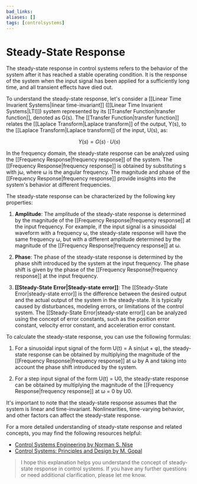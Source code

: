 ```yaml
---
bad_links: 
aliases: []
tags: [controlsystems]
---
```

# Steady-State Response

The steady-state response in control systems refers to the behavior of the system after it has reached a stable operating condition. It is the response of the system when the input signal has been applied for a sufficiently long time, and all transient effects have died out.

To understand the steady-state response, let's consider a [[Linear Time Invarient Systems|linear time-invariant]] ([[Linear Time Invarient Systems|LTI]]) system represented by its [[Transfer Function|transfer function]], denoted as G(s). The [[Transfer Function|transfer function]] relates the [[Laplace Transform|Laplace transform]] of the output, Y(s), to the [[Laplace Transform|Laplace transform]] of the input, U(s), as:

$$
Y(s) = G(s) \cdot U(s)
$$

In the frequency domain, the steady-state response can be analyzed using the [[Frequency Response|frequency response]] of the system. The [[Frequency Response|frequency response]] is obtained by substituting s with jω, where ω is the angular frequency. The magnitude and phase of the [[Frequency Response|frequency response]] provide insights into the system's behavior at different frequencies.

The steady-state response can be characterized by the following key properties:

1. **Amplitude**: The amplitude of the steady-state response is determined by the magnitude of the [[Frequency Response|frequency response]] at the input frequency. For example, if the input signal is a sinusoidal waveform with a frequency ω, the steady-state response will have the same frequency ω, but with a different amplitude determined by the magnitude of the [[Frequency Response|frequency response]] at ω.

2. **Phase**: The phase of the steady-state response is determined by the phase shift introduced by the system at the input frequency. The phase shift is given by the phase of the [[Frequency Response|frequency response]] at the input frequency.

3. **[[Steady-State Error|Steady-state error]]**: The [[Steady-State Error|steady-state error]] is the difference between the desired output and the actual output of the system in the steady-state. It is typically caused by disturbances, modeling errors, or limitations of the control system. The [[Steady-State Error|steady-state error]] can be analyzed using the concept of error constants, such as the position error constant, velocity error constant, and acceleration error constant.

To calculate the steady-state response, you can use the following formulas:

1. For a sinusoidal input signal of the form U(t) = A sin(ωt + φ), the steady-state response can be obtained by multiplying the magnitude of the [[Frequency Response|frequency response]] at ω by A and taking into account the phase shift introduced by the system.

2. For a step input signal of the form U(t) = U0, the steady-state response can be obtained by multiplying the magnitude of the [[Frequency Response|frequency response]] at ω = 0 by U0.

It's important to note that the steady-state response assumes that the system is linear and time-invariant. Nonlinearities, time-varying behavior, and other factors can affect the steady-state response.

For a more detailed understanding of steady-state response and related concepts, you may find the following resources helpful:

- [Control Systems Engineering by Norman S. Nise](https://www.amazon.com/Control-Systems-Engineering-Norman-Nise/dp/1118170512)
- [Control Systems: Principles and Design by M. Gopal](https://www.amazon.com/Control-Systems-Principles-M-Gopal/dp/019808416X)

> I hope this explanation helps you understand the concept of steady-state response in control systems. If you have any further questions or need additional clarification, please let me know.